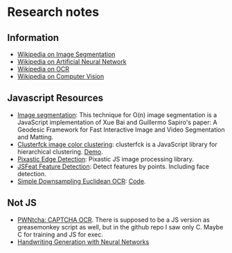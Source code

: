 # Research notes

## Information

 - [Wikipedia on Image Segmentation](http://en.wikipedia.org/wiki/Image_segmentation)
 - [Wikipedia on Artificial Neural Network](http://en.wikipedia.org/wiki/Artificial_neural_network)
 - [Wikipedia on OCR](http://en.wikipedia.org/wiki/Optical_character_recognition)
 - [Wikipedia on Computer Vision](http://en.wikipedia.org/wiki/Computer_vision)

## Javascript Resources

 - [Image segmentation](http://rodrigoh.com/ee570/vision.html): This technique for O(n) image segmentation is a JavaScript implementation of Xue Bai and Guillermo Sapiro's paper: A Geodesic Framework for Fast Interactive Image and Video Segmentation and Matting.
 - [Clusterfck image color clustering](http://harthur.github.io/clusterfck/): clusterfck is a JavaScript library for hierarchical clustering. [Demo](http://harthur.github.io/clusterfck/demos/colors/).
 - [Pixastic Edge Detection](http://www.pixastic.com/lib/docs/actions/edges/): Pixastic JS image processing library.
 - [JSFeat Feature Detection](http://inspirit.github.io/jsfeat/#imgproc): Detect features by points. Including face detection.
 - [Simple Downsampling Euclidean OCR](http://www.heatonresearch.com/fun/ocr): [Code](https://github.com/encog/encog-javascript/blob/master/examples/ocr.html).

## Not JS

 - [PWNtcha: CAPTCHA OCR](http://caca.zoy.org/wiki/PWNtcha). There is supposed to be a JS version as greasemonkey script as well, but in the github repo I saw only C. Maybe C for training and JS for exec.
 - [Handwriting Generation with Neural Networks](http://www.cs.toronto.edu/~graves/handwriting.cgi)
